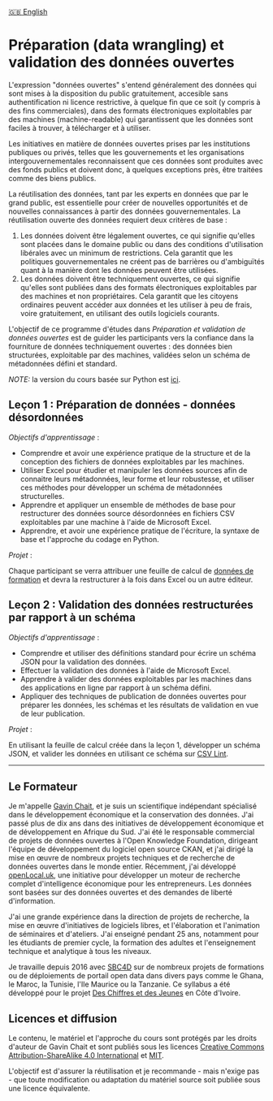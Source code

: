 [🇬🇧 English](README.md)

# Préparation (data wrangling) et validation des données ouvertes

L'expression "données ouvertes" s'entend généralement des données qui sont mises à la disposition du public gratuitement, accesible sans authentification ni licence restrictive, à quelque fin que ce soit (y compris à des fins commerciales), dans des formats électroniques exploitables par des machines (machine-readable) qui garantissent que les données sont faciles à trouver, à télécharger et à utiliser. 
 
Les initiatives en matière de données ouvertes prises par les institutions publiques ou privés, telles que les gouvernements et les organisations intergouvernementales reconnaissent que ces données sont produites avec des fonds publics et doivent donc, à quelques exceptions près, être traitées comme des biens publics.
 
La réutilisation des données, tant par les experts en données que par le grand public, est essentielle pour créer de nouvelles opportunités et de nouvelles connaissances à partir des données gouvernementales. La réutilisation ouverte des données requiert deux critères de base :
 
1. Les données doivent être légalement ouvertes, ce qui signifie qu'elles sont placées dans le domaine public ou dans des conditions d'utilisation libérales avec un minimum de restrictions. Cela garantit que les politiques gouvernementales ne créent pas de barrières ou d'ambiguïtés quant à la manière dont les données peuvent être utilisées.
2. Les données doivent être techniquement ouvertes, ce qui signifie qu'elles sont publiées dans des formats électroniques exploitables par des machines et non propriétaires. Cela garantit que les citoyens ordinaires peuvent accéder aux données et les utiliser à peu de frais, voire gratuitement, en utilisant des outils logiciels courants.

L'objectif de ce programme d'études dans _Préparation et validation de données ouvertes_ est de guider les participants vers la confiance dans la fourniture de données techniquement ouvertes : des données bien structurées, exploitable par des machines, validées selon un schéma de métadonnées défini et standard.

*NOTE:* la version du cours basée sur Python est [ici](https://github.com/whythawk/data-wrangling-and-validation).

## Leçon 1 : Préparation de données - données désordonnées

_Objectifs d'apprentissage_ :

- Comprendre et avoir une expérience pratique de la structure et de la conception des fichiers de données exploitables par les machines.
- Utiliser Excel pour étudier et manipuler les données sources afin de connaitre leurs métadonnées, leur forme et leur robustesse, et utiliser ces méthodes pour développer un schéma de métadonnées structurelles.
- Apprendre et appliquer un ensemble de méthodes de base pour restructurer des données source désordonnées en fichiers CSV exploitables par une machine à l'aide de Microsoft Excel.
- Apprendre, et avoir une expérience pratique de l'écriture, la syntaxe de base et l'approche du codage en Python.

_Projet_ :

Chaque participant se verra attribuer une feuille de calcul de [données de formation](https://drive.google.com/open?id=0B8eZRkdFGaEHfnlwU25vdVRUOFNOdnNfWnMwb3IwYXJ3QU9BeTU0ZmlTNlpaRmZFZE5iM28) et devra la restructurer à la fois dans Excel ou un autre éditeur.

## Leçon 2 : Validation des données restructurées par rapport à un schéma

_Objectifs d'apprentissage_ :

- Comprendre et utiliser des définitions standard pour écrire un schéma JSON pour la validation des données.
- Effectuer la validation des données à l'aide de Microsoft Excel.
- Apprendre à valider des données exploitables par les machines dans des applications en ligne par rapport à un schéma défini.
- Appliquer des techniques de publication de données ouvertes pour préparer les données, les schémas et les résultats de validation en vue de leur publication.

_Projet_ :

En utilisant la feuille de calcul créée dans la leçon 1, développer un schéma JSON, et valider les données en utilisant ce schéma sur [CSV Lint](https://csvlint.io/).

---

## Le Formateur

Je m'appelle [Gavin Chait](https://gavinchait.com), et je suis un scientifique indépendant spécialisé dans le développement économique et la conservation des données. J'ai passé plus de dix ans dans des initiatives de développement économique et de développement en Afrique du Sud. J'ai été le responsable commercial de projets de données ouvertes à l'Open Knowledge Foundation, dirigeant l'équipe de développement du logiciel open source CKAN, et j'ai dirigé la mise en œuvre de nombreux projets techniques et de recherche de données ouvertes dans le monde entier. Récemment, j'ai développé [openLocal.uk](https://openlocal.uk), une initiative pour développer un moteur de recherche complet d'intelligence économique pour les entrepreneurs. Les données sont basées sur des données ouvertes et des demandes de liberté d'information.

J'ai une grande expérience dans la direction de projets de recherche, la mise en œuvre d'initiatives de logiciels libres, et l'élaboration et l'animation de séminaires et d'ateliers. J'ai enseigné pendant 25 ans, notamment pour les étudiants de premier cycle, la formation des adultes et l'enseignement technique et analytique à tous les niveaux.

Je travaille depuis 2016 avec [SBC4D](http://www.sbc4d.com) sur de nombreux projets de formations ou de déploiements de portail open data dans divers pays comme le Ghana, le Maroc, la Tunisie, l'Ile Maurice ou la Tanzanie. Ce syllabus a été développé pour le projet [Des Chiffres et des Jeunes](https://www.dcdj.ci/) en Côte d'Ivoire.

## Licences et diffusion

Le contenu, le matériel et l'approche du cours sont protégés par les droits d'auteur de Gavin Chait et sont publiés sous les licences [Creative Commons Attribution-ShareAlike 4.0 International](https://creativecommons.org/licenses/by-sa/4.0/) et [MIT](https://opensource.org/licenses/MIT).

L'objectif est d'assurer la réutilisation et je recommande - mais n'exige pas - que toute modification ou adaptation du matériel source soit publiée sous une licence équivalente.